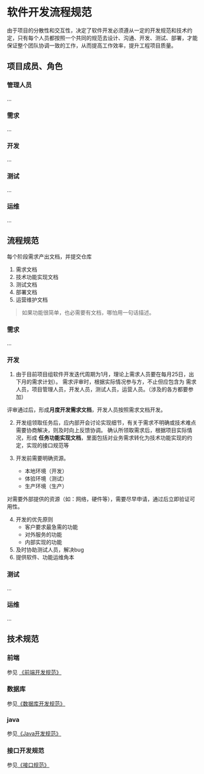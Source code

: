 # 软件开发流程规范
由于项目的分散性和交互性，决定了软件开发必须遵从一定的开发规范和技术约定，只有每个人员都按照一个共同的规范去设计、沟通、开发、测试、部署，才能保证整个团队协调一致的工作，从而提高工作效率，提升工程项目质量。
## 项目成员、角色
### 管理人员
...
### 需求
...
### 开发
...
### 测试
...
### 运维
...
## 流程规范
每个阶段需求产出文档，并提交仓库
1.  需求文档
2.  技术功能实现文档
3.  测试文档
4.  部署文档
5.  运营维护文档

> 如果功能很简单，也必需要有文档，哪怕用一句话描述。

### 需求
...
### 开发
1. 由于目前项目组软件开发迭代周期为1月，理论上需求人员要在每月25日，出下月的需求计划）。
需求评审时，根据实际情况参与方，不止但应包含为 需求人员，项目管理人员，开发人员，测试人员，运营人员。（涉及的各方都要参加）

评审通过后，形成**月度开发需求文档**，开发人员按照需求文档开发。

2. 开发组领取任务后，应内部开会讨论实现细节，有关于需求不明确或技术难点需要协商解决，则及时向上反馈协调。
确认所领取需求后，根据项目实际情况，形成 **任务功能实现文档**，里面包括对业务需求转化为技术功能实现的约定，实现的接口规范等

3. 开发前需要明确资源。
    - 本地环境（开发）
    - 体验环境（测试）
    - 生产环境（生产）

对需要外部提供的资源（如：网络，硬件等），需要尽早申请，通过后立即验证可用性。

4. 开发的优先原则
    - 客户要求最急需的功能
    - 对外服务的功能
    - 内部实现的功能
5.  及时协助测试人员，解决bug
6.  提供软件、功能运维角本

### 测试
...
### 运维
...

## 技术规范
### 前端
参见 [《前端开发规范》](web.md)
### 数据库
参见[《数据库开发规范》](db.md)
### java
参见[《Java开发规范》](java.md)
### 接口开发规范
参见[《接口规范》](interface.md)